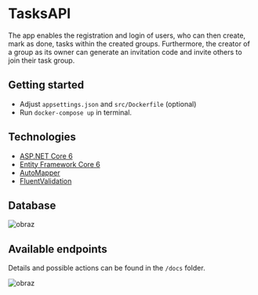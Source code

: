 # TasksAPI                            

The app enables the registration and login of users, who can then create, mark as done, tasks within the created groups. Furthermore, the creator of a group as its owner can generate an invitation code and invite others to join their task group.

## Getting started

- Adjust ``appsettings.json`` and ``src/Dockerfile`` (optional)
- Run ``docker-compose up`` in terminal.

## Technologies

- [ASP.NET Core 6](https://learn.microsoft.com/en-us/aspnet/core/introduction-to-aspnet-core?view=aspnetcore-6.0)
- [Entity Framework Core 6](https://learn.microsoft.com/en-us/ef/core/)
- [AutoMapper](https://automapper.org/)
- [FluentValidation](https://docs.fluentvalidation.net/en/latest/)

## Database

![obraz](https://user-images.githubusercontent.com/74381129/202245256-1aec0e81-b2a4-48e2-b7d6-2c063330e51a.png)

## Available endpoints

Details and possible actions can be found in the ``/docs`` folder.  

![obraz](https://user-images.githubusercontent.com/74381129/202239247-98daf5f6-3a04-4aee-9b20-efbad0c02853.png)